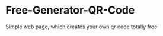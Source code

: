 # Free-Generator-QR-Code
Simple web page, which creates your own qr code totally free
<p> <img src="https://cdn.discordapp.com/attachments/963899883201388594/1053091092800753754/Cattura.PNG" alt="" /> </p>
